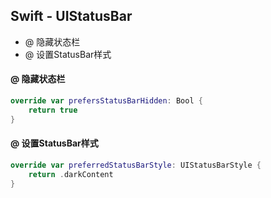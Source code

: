 ## Swift - UIStatusBar

- @ 隐藏状态栏
- @ 设置StatusBar样式


#### @ 隐藏状态栏
```swift
override var prefersStatusBarHidden: Bool {
    return true
}
```

#### @ 设置StatusBar样式

```swift
override var preferredStatusBarStyle: UIStatusBarStyle {
    return .darkContent
}
```

